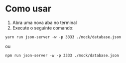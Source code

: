 # Como usar

1. Abra uma nova aba no terminal
2. Execute o seguinte comando:
```  
yarn run json-server -w -p 3333 ./mock/database.json 
```
ou
```  
npm run json-server -w -p 3333 ./mock/database.json 
```
